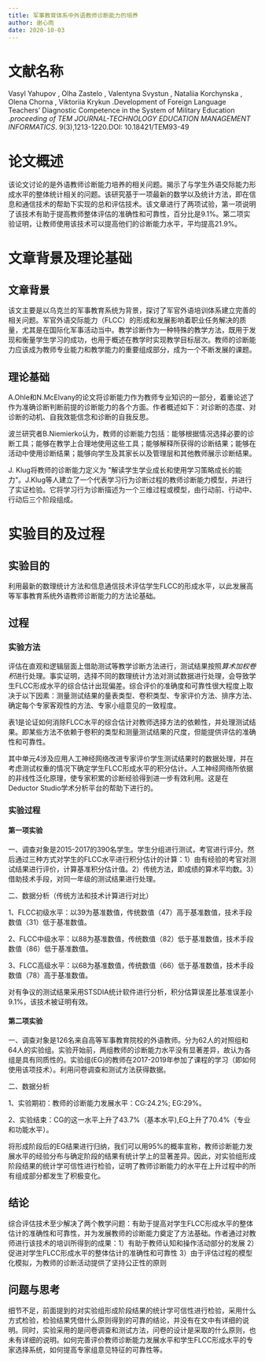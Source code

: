 ```yaml
---
title: 军事教育体系中外语教师诊断能力的培养
author: 谢心雨
date: 2020-10-03
---
```


# 文献名称

Vasyl Yahupov , Olha Zastelo , Valentyna Svystun , Nataliia Korchynska , Olena Chorna , Viktoriia Krykun  .Development of Foreign Language  Teachers’ Diagnostic Competence in the System of Military Education .*proceeding of TEM JOURNAL-TECHNOLOGY EDUCATION MANAGEMENT INFORMATICS*. 9(3),1213-1220.DOI: 10.18421/TEM93-49

# 论文概述

该论文讨论的是外语教师诊断能力培养的相关问题。揭示了与学生外语交际能力形成水平的整体统计相关的问题。该研究基于一项最新的数学以及统计方法，即在信息和通信技术的帮助下实现的总和评估技术。该文章进行了两项试验，第一项说明了该技术有助于提高教师整体评估的准确性和可靠性，百分比是9.1%。第二项实验证明，让教师使用该技术可以提高他们的诊断能力水平，平均提高21.9%。

# 文章背景及理论基础

## 文章背景

该文主要是以乌克兰的军事教育系统为背景，探讨了军官外语培训体系建立完善的相关问题。军官外语交际能力（FLCC）的形成和发展影响着职业任务解决的质量，尤其是在国际化军事活动当中。教学诊断作为一种特殊的教学方法，既用于发现和衡量学生学习的成功，也用于概述在教学时实现教学目标层次。教师的诊断能力应该成为教师专业能力和教学能力的重要组成部分，成为一个不断发展的课题。

## 理论基础

A.Ohle和N.McElvany的论文将诊断能力作为教师专业知识的一部分，着重论述了作为准确诊断判断前提的诊断能力的各个方面。作者概述如下：对诊断的态度、对诊断的动机、自我效能信念和诊断的自我反思。

波兰研究者B.Niemierko认为，教师的诊断能力包括：能够根据情况选择必要的诊断工具；能够在教学上合理地使用这些工具；能够解释所获得的诊断结果；能够在活动中使用诊断结果；能够向学生及其家长以及管理层和其他教师展示诊断结果。

J. Klug将教师的诊断能力定义为 "解读学生学业成长和使用学习策略成长的能力"。J.Klug等人建立了一个代表学习行为诊断过程的教师诊断能力模型，并进行了实证检验。它将学习行为诊断描述为一个三维过程或模型，由行动前、行动中、行动后三个阶段组成。

# 实验目的及过程

## 实验目的

利用最新的数理统计方法和信息通信技术评估学生FLCC的形成水平，以此发展高等军事教育系统外语教师诊断能力的方法论基础。

## 过程

### 实验方法

评估在直观和逻辑层面上借助测试等教学诊断方法进行，测试结果按照*算术加权卷积*进行处理。事实证明，选择不同的数理统计方法对测试数据进行处理，会导致学生FLCC形成水平的综合估计出现偏差。综合评价的准确度和可靠性很大程度上取决于以下因素：测量测试结果的量表类型、卷积类型、专家评价方法、排序方法、确定每个专家客观性的方法、专家小组意见的一致程度。

表1是论证如何消除FLCC水平的综合估计对教师选择方法的依赖性，并处理测试结果。即某些方法不依赖于卷积的类型和测量测试结果的尺度，但能提供评估的准确性和可靠性。

其中单元4涉及应用人工神经网络改进专家评价学生测试结果时的数据处理，并在考虑测试权重的情况下确定学生FLCC形成水平的积分估计。人工神经网络所依据的非线性泛化原理，使专家积累的诊断经验得到进一步有效利用。这是在Deductor Studio学术分析平台的帮助下进行的。

### 实验过程

#### 第一项实验

一、调查对象是2015-2017的390名学生。学生分组进行测试，考官进行评分。然后通过三种方式对学生的FLCC水平进行积分估计的计算：1）由有经验的考官对测试结果进行评价，计算基准积分估计值。2）传统方法，即成绩的算术平均数。3）借助技术手段，对同一年级的测试结果进行处理。

二、数据分析（传统方法和技术计算进行对比）

1、FLCC初级水平：以39为基准数值，传统数值（47）高于基准数值，技术手段数值（31）低于基准数值。

2、FLCC中级水平：以88为基准数值，传统数值（82）低于基准数值，技术手段数值（86）低于基准数值。

3、FLCC高级水平：以68为基准数值，传统数值（66）低于基准数值，技术手段数值（78）高于基准数值。



​	对有争议的测试结果采用STSDIA统计软件进行分析，积分估算误差比基准误差小9.1%，该技术被证明有效。

#### 第二项实验

一、调查对象是126名来自高等军事教育院校的外语教师。分为62人的对照组和64人的实验组。实验开始前，两组教师的诊断能力水平没有显著差异，故认为各组是具有同质性的。实验组(EG)的教师在2017-2019年参加了课程的学习（即如何使用该项技术）。利用问卷调查和测试方法获得数据。

二、数据分析

1、实验期初：教师的诊断能力发展水平：CG:24.2%; EG:29%。

2、实验结束：CG的这一水平上升了43.7%（基本水平),EG上升了70.4%（专业和功能水平）。

​	将形成阶段后的EG结果进行归纳，我们可以用95%的概率宣称，教师诊断能力发展水平的经验分布与确定阶段的结果有统计学上的显著差异。因此，对实验组形成阶段结果的统计学可信性进行检验，证明了教师诊断能力的水平在上升过程中的所有组成部分都发生了积极变化。

## 结论

​	综合评估技术至少解决了两个教学问题：有助于提高对学生FLCC形成水平的整体估计的准确性和可靠性，并为发展教师的诊断能力奠定了方法基础。作者通过对教师进行该技术的培训所得到的成果：1）有助于教师认知和操作活动部分的发展 2）促进对学生FLCC形成水平的整体估计的准确性和可靠性 3）由于评估过程的模型化模拟，为教师的诊断活动提供了坚持公正性的原则

## 问题与思考

​	细节不足，前面提到的对实验组形成阶段结果的统计学可信性进行检验，采用什么方式检验，检验结果凭借什么原则得到的可靠的结论，并没有在文中有详细的说明。同时，实验采用的是问卷调查和测试方法，问卷的设计是采取的什么原则，也未有详细的说明。如何完善评价教师诊断能力发展水平和学生FLCC形成水平的专家选择系统，如何提高专家组意见特征的可靠性等。

